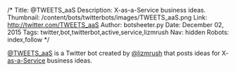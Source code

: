 /*
Title: @TWEETS_aaS
Description: X-as-a-Service business ideas.
Thumbnail: /content/bots/twitterbots/images/TWEETS_aaS.png
Link: http://twitter.com/TWEETS_aaS
Author: botsheeter.py
Date: December 02, 2015
Tags: twitter,bot,twitterbot,active,service,lizmrush
Nav: hidden
Robots: index,follow
*/

[@TWEETS_aaS](https://twitter.com/TWEETS_aaS) is a Twitter bot created by [@lizmrush](https://twitter.com/lizmrush) that posts ideas for X-[as-a-Service](https://simple.wikipedia.org/wiki/Everything_as_a_service) business ideas.
